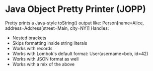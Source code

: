 # Java Object Pretty Printer (JOPP)

Pretty prints a Java-style toString() output like: Person[name=Alice, address=Address[street=Main, city=NY]]
Handles:
- Nested brackets
- Skips formatting inside string literals
- Works with records
- Works with Lombok's default format: User(username=bob, id=42)
- Works with JSON format as well
- Works with a mix of the above